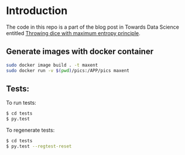 # Introduction
The code in this repo is a part of the blog post in Towards Data Science entitled [Throwing dice with maximum entropy principle](https://towardsdatascience.com/throwing-dice-with-maximum-entropy-principle-fa7707e72222).
## Generate images with docker container
```sh
sudo docker image build . -t maxent
sudo docker run -v $(pwd)/pics:/APP/pics maxent
```
## Tests:

To run tests:
```sh
$ cd tests
$ py.test
```

To regenerate tests:
```sh
$ cd tests
$ py.test --regtest-reset
```